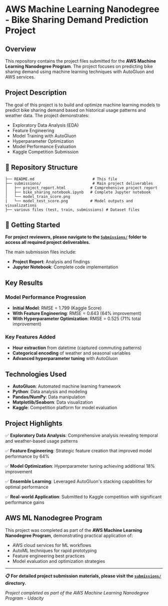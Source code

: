 # AWS Machine Learning Nanodegree - Bike Sharing Demand Prediction Project

## Overview

This repository contains the project files submitted for the **AWS Machine Learning Nanodegree Program**. The project focuses on predicting bike sharing demand using machine learning techniques with AutoGluon and AWS services.

## Project Description

The goal of this project is to build and optimize machine learning models to predict bike sharing demand based on historical usage patterns and weather data. The project demonstrates:

- Exploratory Data Analysis (EDA)
- Feature Engineering 
- Model Training with AutoGluon
- Hyperparameter Optimization
- Model Performance Evaluation
- Kaggle Competition Submission

## 📁 Repository Structure

```
├── README.md                          # This file
├── submissions/                       # Main project deliverables
│   ├── project_report.html           # Comprehensive project report
│   ├── bike_sharing_notebook.ipynb   # Complete Jupyter notebook
│   └── model_train_score.png
|   └── model_test_score.png          # Model outputs and visualizations
├── various files (test, train, submissions) # Dataset files
```

## 🚀 Getting Started

**For project reviewers, please navigate to the [`Submissions/`](./Submissions/) folder to access all required project deliverables.**

The main submission files include:
- **Project Report**: Analysis and findings
- **Jupyter Notebook**: Complete code implementation

## Key Results

### Model Performance Progression
- **Initial Model**: RMSE = 1.799 (Kaggle Score)
- **With Feature Engineering**: RMSE = 0.643 (64% improvement)
- **With Hyperparameter Optimization**: RMSE = 0.525 (71% total improvement)

### Key Features Added
- **Hour extraction** from datetime (captured commuting patterns)
- **Categorical encoding** of weather and seasonal variables
- **Advanced hyperparameter tuning** with AutoGluon

## Technologies Used

- **AutoGluon**: Automated machine learning framework
- **Python**: Data analysis and modeling
- **Pandas/NumPy**: Data manipulation
- **Matplotlib/Seaborn**: Data visualization
- **Kaggle**: Competition platform for model evaluation

## Project Highlights

✅ **Exploratory Data Analysis**: Comprehensive analysis revealing temporal and weather-based usage patterns

✅ **Feature Engineering**: Strategic feature creation that improved model performance by 64%

✅ **Model Optimization**: Hyperparameter tuning achieving additional 18% improvement

✅ **Ensemble Learning**: Leveraged AutoGluon's stacking capabilities for optimal performance

✅ **Real-world Application**: Submitted to Kaggle competition with significant performance gains

## AWS ML Nanodegree Program

This project was completed as part of the **AWS Machine Learning Nanodegree Program**, demonstrating practical application of:
- AWS cloud services for ML workflows
- AutoML techniques for rapid prototyping
- Feature engineering best practices
- Model evaluation and optimization strategies

---

**📋 For detailed project submission materials, please visit the [`submissions/`](./submissions/) directory.**

*Project completed as part of the AWS Machine Learning Nanodegree Program - Udacity*
